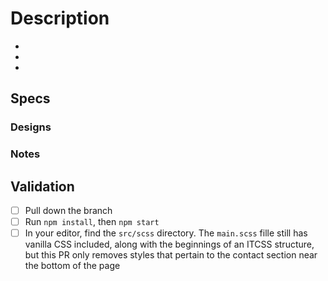 # Description
<!-- Example: This PR continues to refactor the homepage with new markup and transfers styles to SCSS partials. The focus of this PR is on the cmp-contact elements. -->
-
-
-

## Specs

### Designs

<!-- This should be almost an exact parity of the current site design. -->

<!-- example screenshot: ![Home](https://github.com/marissahuysentruyt/marissahuysentruyt/assets/69602589/ec2fc643-ce5a-4b89-87cd-6c89a03d20d1) -->

### Notes

## Validation

- [ ] Pull down the branch
- [ ] Run `npm install`, then `npm start`
- [ ] In your editor, find the `src/scss` directory. The `main.scss` fille still has vanilla CSS included, along with the beginnings of an ITCSS structure, but this PR only removes styles that pertain to the contact section near the bottom of the page
<!-- Write additional validation if needed. -->
<!-- - [ ] Visit the [homepage](http://localhost:8080/) -->
<!-- Example:
- [ ] Inspect the contact section. Class names on elements should follow the BEM convention (i.e. `cmp-contact`, `cmp-contact__text`, `cmp-contact__link`, etc.). The text "Shoot Me a Message" should use the new utility class `util-bold`.
- [ ] Inspect the "Get in Touch" button. It should use the new utility class `util-bold`.
- [ ] Change the screen size and ensure that visually, nothing in the contact section breaks. The text should stack vertically on top of the button for small screens, then reorient to be horizontal, in line with the button.
- [ ] Visit the [projects](http://localhost:8080/work/work-examples.html), [resume](http://localhost:8080/resume/resume.html), [contact](http://localhost:8080/contact/contact.html) and [blog](http://localhost:8080/blog/blog.html) pages. Verify the styles of the contact section behave the same as on the homepage. -->
